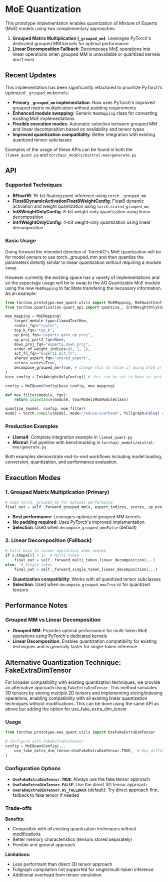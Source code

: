# MoE Quantization

This prototype implementation enables quantization of Mixture of Experts (MoE) models using two complementary approaches:

1. **Grouped Matrix Multiplication (`_grouped_mm`)**: Leverages PyTorch's dedicated grouped MM kernels for optimal performance
2. **Linear Decomposition Fallback**: Decomposes MoE operations into linear operations when grouped MM is unavailable or quantized kernels don't exist

## Recent Updates

This implementation has been significantly refactored to prioritize PyTorch's optimized `_grouped_mm` kernels:

- **Primary `_grouped_mm` implementation**: Now uses PyTorch's improved grouped matrix multiplication without padding requirements
- **Enhanced module swapping**: Generic `MoEMapping` class for converting existing MoE implementations
- **Flexible execution modes**: Automatic selection between grouped MM and linear decomposition based on availability and tensor types
- **Improved quantization compatibility**: Better integration with existing quantized tensor subclasses

Examples of the usage of these APIs can be found in both the `llama4_quant.py` and `torchao/_models/mixtral-moe/generate.py`

## API

### Supported Techniques

- **BFloat16**: 16-bit floating point inference using `torch._grouped_mm`
- **Float8DynamicActivationFloat8WeightConfig**: Float8 dynamic activation and weight quantization using `torch.scaled_grouped_mm`
- **Int8WeightOnlyConfig**: 8-bit weight-only quantization using linear decomposition
- **Int4WeightOnlyConfig**: 4-bit weight-only quantization using linear decomposition

### Basic Usage

Going forward the intended direction of TorchAO's MoE quantization will be for model owners to use torch._grouped_mm and then quantize the parameters directly similar to linear quantization without requiring a module swap.

However currently the existing space has a variety of implementations and so the expectage usage will be to swap to the AO Quantizable MoE module using the new `MoEMapping` to facilitate transfering the necessary information. As an example:

```python
from torchao.prototype.moe_quant.utils import MoEMapping, MoEQuantConfig
from torchao.quantization.quant_api import quantize_, Int4WeightOnlyConfig

moe_mapping = MoEMapping(
    target_module_type=Llama4TextMoe,
    router_fqn="router",
    top_k_fqn="top_k",
    up_proj_fqn="experts.gate_up_proj",
    up_proj_part2_fqn=None,
    down_proj_fqn="experts.down_proj",
    order_of_weight_indices=(0, 2, 1),
    act_fn_fqn="experts.act_fn",
    shared_expert_fqn="shared_expert",
    return_scores=True,
    decompose_grouped_mm=True, # change this to false if doing bf16 or fp8dq
)
base_config = Int4WeightOnlyConfig() # this can be set to None to just do the swap to the AO Quantizable module

config = MoEQuantConfig(base_config, moe_mapping)

def moe_filter(module, fqn):
    return isinstance(module, YourModelsMoEModuleClass)

quantize_(model, config, moe_filter)
model = torch.compile(model, mode="reduce-overhead", fullgraph=False) # can use fullgraph for grouped_mm or single_token inference
```

### Production Examples

- **Llama4**: Complete integration example in `llama4_quant.py`
- **Mixtral**: Full pipeline with benchmarking in `torchao/_models/mixtral-moe/generate.py`

Both examples demonstrate end-to-end workflows including model loading, conversion, quantization, and performance evaluation.

## Execution Modes

### 1. Grouped Matrix Multiplication (Primary)
```python
# Uses torch._grouped_mm for optimal performance
final_out = self._forward_grouped_mm(x, expert_indices, scores, up_proj, down_proj, act_fn)
```
- **Best performance**: Leverages optimized grouped MM kernels
- **No padding required**: Uses PyTorch's improved implementation
- **Selection**: Used when `decompose_grouped_mm=False` (default)

### 2. Linear Decomposition (Fallback)
```python
# Falls back to linear operations when needed
if x.shape[0] > 1:  # Multi-token
    final_out = self._forward_multi_token_linear_decomposition(...)
else:  # Single token
    final_out = self._forward_single_token_linear_decomposition(...)
```
- **Quantization compatibility**: Works with all quantized tensor subclasses
- **Selection**: Used when `decompose_grouped_mm=True` or for quantized tensors


## Performance Notes

### Grouped MM vs Linear Decomposition

- **Grouped MM**: Provides optimal performance for multi-token MoE operations using PyTorch's dedicated kernels
- **Linear Decomposition**: Enables quantization compatibility for existing techniques and is generally faster for single-token inference

## Alternative Quantization Technique: FakeExtraDimTensor

For broader compatibility with existing quantization techniques, we provide an alternative approach using `FakeExtraDimTensor`. This method simulates 3D tensors by storing multiple 2D tensors and implementing slicing/indexing operations, enabling compatibility with all existing linear quantization techniques without modifications. This can be done using the same API as above but adding the option for use_fake_extra_dim_tensor

### Usage

```python
from torchao.prototype.moe_quant.utils import UseFakeExtraDimTensor

# Configure with FakeExtraDimTensor
config = MoEQuantConfig(...
    use_fake_extra_dim_tensor=UseFakeExtraDimTensor.TRUE,  # Key difference
)
```

### Configuration Options

- **`UseFakeExtraDimTensor.TRUE`**: Always use the fake tensor approach
- **`UseFakeExtraDimTensor.FALSE`**: Use the direct 3D tensor approach
- **`UseFakeExtraDimTensor.AS_FALLBACK`** (default): Try direct approach first, fallback to fake tensor if needed

### Trade-offs

**Benefits:**
- Compatible with all existing quantization techniques without modifications
- Better memory characteristics (tensors stored separately)
- Flexible and general approach

**Limitations:**
- Less performant than direct 3D tensor approach
- Fullgraph compilation not supported for single/multi-token inference
- Additional overhead from tensor simulation
